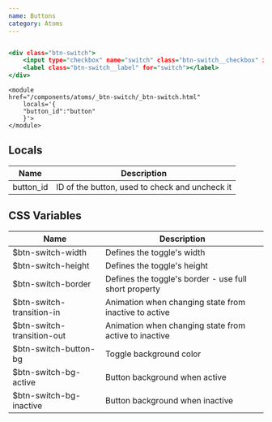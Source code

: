 ```yaml
---
name: Buttons
category: Atoms
---
```


```btn-switch.html

<div class="btn-switch">
    <input type="checkbox" name="switch" class="btn-switch__checkbox" id="switch" checked>
    <label class="btn-switch__label" for="switch"></label>
</div>
```

```
<module
href="/components/atoms/_btn-switch/_btn-switch.html"
	locals='{
	"button_id":"button"
	}'>
</module>
```

## Locals

| Name      | Description                                    |
| --------- | ---------------------------------------------- |
| button_id | ID of the button, used to check and uncheck it |

## CSS Variables

| Name                        | Description                                           |
| --------------------------- | ----------------------------------------------------- |
| \$btn-switch-width          | Defines the toggle's width                            |
| \$btn-switch-height         | Defines the toggle's height                           |
| \$btn-switch-border         | Defines the toggle's border - use full short property |
| \$btn-switch-transition-in  | Animation when changing state from inactive to active |
| \$btn-switch-transition-out | Animation when changing state from active to inactive |
| \$btn-switch-button-bg      | Toggle background color                               |
| \$btn-switch-bg-active      | Button background when active                         |
| \$btn-switch-bg-inactive    | Button background when inactive                       |
